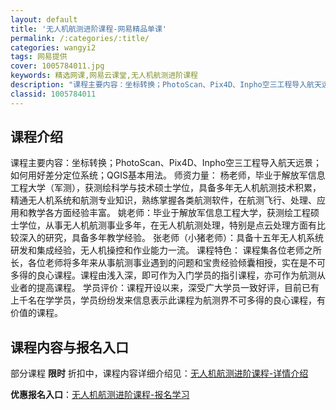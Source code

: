 ```yaml
---
layout: default
title: '无人机航测进阶课程-网易精品单课'
permalink: /:categories/:title/
categories: wangyi2
tags: 网易提供
cover: 1005784011.jpg
keywords: 精选网课,网易云课堂,无人机航测进阶课程
description: "课程主要内容：坐标转换；PhotoScan、Pix4D、Inpho空三工程导入航天远景；如何用好差分定位系统；QGIS基本用法。师资力量：杨老师，毕业于解放军信息工程大学（军测），获测绘科学"
classid: 1005784011
---
```


## 课程介绍

课程主要内容：坐标转换；PhotoScan、Pix4D、Inpho空三工程导入航天远景；如何用好差分定位系统；QGIS基本用法。
师资力量：
杨老师，毕业于解放军信息工程大学（军测），获测绘科学与技术硕士学位，具备多年无人机航测技术积累，精通无人机系统和航测专业知识，熟练掌握各类航测软件，在航测飞行、处理、应用和教学各方面经验丰富。
姚老师：毕业于解放军信息工程大学，获测绘工程硕士学位，从事无人机航测事业多年，在无人机航测处理，特别是点云处理方面有比较深入的研究，具备多年教学经验。
张老师（小猪老师）：具备十五年无人机系统研发和集成经验，无人机操控和作业能力一流。
课程特色：
课程集各位老师之所长，各位老师将多年来从事航测事业遇到的问题和宝贵经验倾囊相授，实在是不可多得的良心课程。课程由浅入深，即可作为入门学员的指引课程，亦可作为航测从业者的提高课程。
学员评价：课程开设以来，深受广大学员一致好评，目前已有上千名在学学员，学员纷纷发来信息表示此课程为航测界不可多得的良心课程，有价值的课程。

## 课程内容与报名入口

部分课程 **限时** 折扣中，课程内容详细介绍见：[无人机航测进阶课程-详情介绍](https://study.163.com/course/introduction/1005784011.htm?share=1&shareId=1025206652&utm_campaign=share&utm_medium=iphoneShare&utm_source=&utm_u=1025206652)

**优惠报名入口**：[无人机航测进阶课程-报名学习](https://study.163.com/course/introduction/1005784011.htm?share=1&shareId=1025206652&utm_campaign=share&utm_medium=iphoneShare&utm_source=&utm_u=1025206652)


